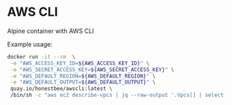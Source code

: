 # AWS CLI 

Alpine container with AWS CLI

Example usage:

```bash
docker run -it --rm  \
 -e "AWS_ACCESS_KEY_ID=${AWS_ACCESS_KEY_ID}" \
 -e "AWS_SECRET_ACCESS_KEY=${AWS_SECRET_ACCESS_KEY}" \
 -e "AWS_DEFAULT_REGION=${AWS_DEFAULT_REGION}" \
 -e "AWS_DEFAULT_OUTPUT=${AWS_DEFAULT_OUTPUT}" \
 quay.io/honestbee/awscli:latest \
 /bin/sh -c "aws ec2 describe-vpcs | jq --raw-output '.Vpcs[] | select(.IsDefault==true) | .CidrBlock '"
```
